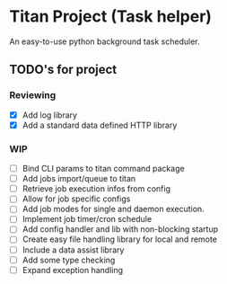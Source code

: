 # Titan Project (Task helper)

An easy-to-use python background task scheduler.

## TODO's for project

### Reviewing

- [x] Add log library
- [x] Add a standard data defined HTTP library

### WIP

- [ ] Bind CLI params to titan command package
- [ ] Add jobs import/queue to titan
- [ ] Retrieve job execution infos from config
- [ ] Allow for job specific configs
- [ ] Add job modes for single and daemon execution.
- [ ] Implement job timer/cron schedule
- [ ] Add config handler and lib with non-blocking startup
- [ ] Create easy file handling library for local and remote
- [ ] Include a data assist library
- [ ] Add some type checking
- [ ] Expand exception handling
